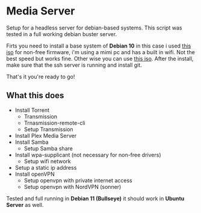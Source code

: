 # Media Server

Setup for a headless server for debian-based systems. This script was tested in a full working debian buster server.

Firts you need to install a base system of **Debian 10** in this case i used [this iso](https://cdimage.debian.org/cdimage/unofficial/non-free/cd-including-firmware/10.4.0+nonfree/amd64/iso-cd/firmware-10.4.0-amd64-netinst.iso) for non-free firmware, i'm using a mimi pc and has a built in wifi. Not the best speed but works fine. Other wise you can use [this iso](https://cdimage.debian.org/debian-cd/current/amd64/iso-cd/debian-10.4.0-amd64-netinst.iso). After the install, make sure that the ssh server is running and install git.

That's it you're ready to go!

## What this does

* Install Torrent
	* Transmission
	* Trnasmission-remote-cli
	* Setup Transmission
* Install Plex Media Server
* Install Samba
	* Setup Samba share
* Install wpa-supplicant (not necessary for non-free drivers)
	* Setup wifi network
* Setup a static ip address
* Install openVPN
	* Setup openvpn with private internet access
	* Setup openvpn with NordVPN (sonner)

Tested and full running in **Debian 11 (Bullseye)** it should work in **Ubuntu Server** as well.
